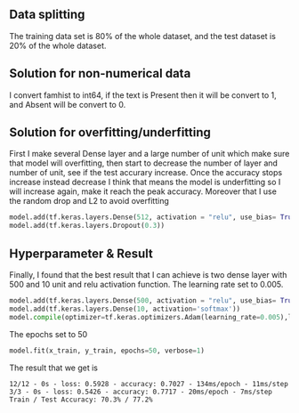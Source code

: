 ## Data splitting 
The training data set is 80% of the whole dataset, and the test dataset is 20% of the whole dataset. 

## Solution for non-numerical data
I convert famhist to int64, if the text is Present then it will be convert to 1, and Absent will be convert to 0.

## Solution for overfitting/underfitting
First I make several Dense layer and a large number of unit which make sure that model will overfitting, then start to decrease the number of layer and number of unit, see if the test accurary increase. Once the accuracy stops increase instead decrease I think that means the model is underfitting so I will increase again, make it reach the peak accuracy. Moreover that I use the random drop and L2 to avoid overfitting
``` python
model.add(tf.keras.layers.Dense(512, activation = "relu", use_bias= True, kernel_regularizer=tf.keras.regularizers.l2(0.0001)))
model.add(tf.keras.layers.Dropout(0.3))
```

## Hyperparameter & Result
Finally, I found that the best result that I can achieve is two dense layer with 500 and 10 unit and relu activation function. The learning rate set to 0.005.
```python
model.add(tf.keras.layers.Dense(500, activation = "relu", use_bias= True))
model.add(tf.keras.layers.Dense(10, activation='softmax'))
model.compile(optimizer=tf.keras.optimizers.Adam(learning_rate=0.005),loss='sparse_categorical_crossentropy', metrics=['accuracy'])
```
The epochs set to 50
``` python
model.fit(x_train, y_train, epochs=50, verbose=1)
````
The result that we get is 
``` 
12/12 - 0s - loss: 0.5928 - accuracy: 0.7027 - 134ms/epoch - 11ms/step
3/3 - 0s - loss: 0.5426 - accuracy: 0.7717 - 20ms/epoch - 7ms/step
Train / Test Accuracy: 70.3% / 77.2%
```